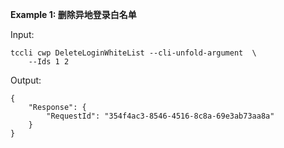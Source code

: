 **Example 1: 删除异地登录白名单**



Input: 

```
tccli cwp DeleteLoginWhiteList --cli-unfold-argument  \
    --Ids 1 2
```

Output: 
```
{
    "Response": {
        "RequestId": "354f4ac3-8546-4516-8c8a-69e3ab73aa8a"
    }
}
```

